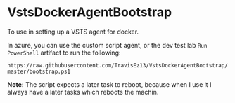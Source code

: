 # VstsDockerAgentBootstrap

To use in setting up a VSTS agent for docker.

In azure, you can use the custom script agent, or the dev test lab `Run PowerShell` artifact to run the following:

`https://raw.githubusercontent.com/TravisEz13/VstsDockerAgentBootstrap/master/bootstrap.ps1`

**Note:** The script expects a later task to reboot, because when I use it I always have a later tasks which reboots the machin.
